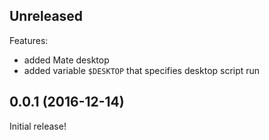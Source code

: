 ## Unreleased

Features:

  - added Mate desktop
  - added variable `$DESKTOP` that specifies desktop script run

## 0.0.1 (2016-12-14)

Initial release!
